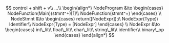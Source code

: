 $$
control + shift + v\\
...\\
\begin{align*}
NodeProgram &\to 
    \begin{cases}
        NodeFunction(Main)(stmnt^+)[1]\\
        NodeFunction(stmnt^+)
    \end{cases}
\\
NodeStmnt &\to 
    \begin{cases}
        return([NodeExpr]);\\
        NodeExpr(Type)\ Identifier\\
        NodeExpr(Type) = [NodeExpr]
    \end{cases}
\\
NodeExpr &\to 
    \begin{cases}
        int\_lit\\
        float\_lit\\
        char\_lit\\
        string\_lit\\
        identifier\\
        binary\_op
    \end{cases}
\end{align*}
$$